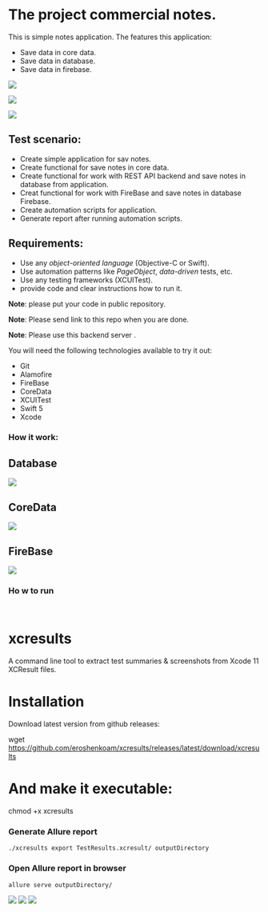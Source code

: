 # The project commercial notes.
This is simple notes application. The features this application: 
- Save data in core data.
- Save data in database.
- Save data in firebase.

![](https://c.radikal.ru/c42/2108/71/de639dd9c7b7.png)

![](https://b.radikal.ru/b32/2108/a9/a22d756b7eeb.png)

![](https://b.radikal.ru/b33/2108/e3/08e382bbe990.jpg)

## Test scenario:
- Create simple application for sav notes.
- Create functional for save notes in core data.
- Create functional for work with REST API backend and save notes in database from application.
- Creat functional for work with FireBase and save notes in database Firebase.
- Create automation scripts for application.
- Generate report after running automation scripts. 
    
## Requirements:
- Use any *object-oriented language* (Objective-C or Swift).
- Use automation patterns like *PageObject*, *data-driven* tests, etc.
- Use any testing frameworks (XCUITest). 
- provide code and clear instructions how to run it.

**Note**: please put your code in public repository.

**Note**: Please send link to this repo when you are done.

**Note**: Please use this backend server .

You will need the following technologies available to try it out:

* Git
* Alamofire
* FireBase
* CoreData
* XCUITest
* Swift 5
* Xcode 

### How it work:

## Database
![](https://d.radikal.ru/d27/2107/d7/ba3bdd553416.png)

## CoreData
![](https://c.radikal.ru/c03/2108/a0/572e3c6e4abc.png)

## FireBase
![](https://b.radikal.ru/b00/2108/7e/6d21bfe38dfd.png)

### Ho w to run

``` ```

# xcresults
A command line tool to extract test summaries & screenshots from Xcode 11 XCResult files.

# Installation
Download latest version from github releases:

wget https://github.com/eroshenkoam/xcresults/releases/latest/download/xcresults

# And make it executable:

chmod +x xcresults

### Generate Allure report 

```./xcresults export TestResults.xcresult/ outputDirectory```

### Open Allure report in browser

```allure serve outputDirectory/```


![](https://c.radikal.ru/c23/2108/4e/1d4077c05f7d.png)
![](https://d.radikal.ru/d00/2108/5d/08d23bae1eed.png)
![](https://c.radikal.ru/c40/2108/e2/942580976ff9.png)


